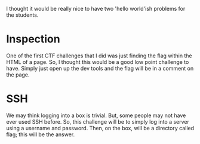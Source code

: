 I thought it would be really nice to have two 'hello world'ish problems for the students.   

# Inspection
One of the first CTF challenges that I did was just finding the flag within the HTML of a page. So, I thought this would be a good low point challenge to have. Simply just open up the dev tools and the flag will be in a comment on the page.

# SSH
We may think logging into a box is trivial. But, some people may not have ever used SSH before. So, this challenge will be to simply log into a server using a username and password. Then, on the box, will be a directory called flag; this will be the answer. 
